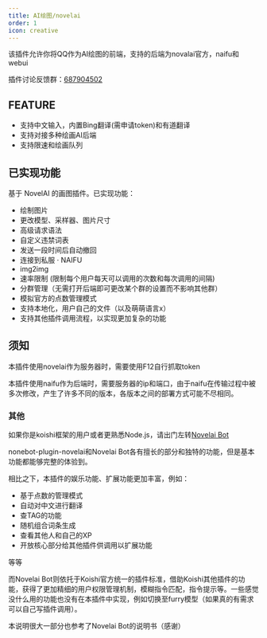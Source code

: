 ```yaml
---
title: AI绘图/novelai
order: 1
icon: creative
---
```

该插件允许你将QQ作为AI绘图的前端，支持的后端为novalai官方，naifu和webui

插件讨论反馈群：[687904502](https://jq.qq.com/?_wv=1027&k=3iIEAVBN)
## FEATURE
- 支持中文输入，内置Bing翻译(需申请token)和有道翻译
- 支持对接多种绘画AI后端
- 支持限速和绘画队列
## 已实现功能
基于 NovelAI 的画图插件。已实现功能：

- 绘制图片
- 更改模型、采样器、图片尺寸
- 高级请求语法
- 自定义违禁词表
- 发送一段时间后自动撤回
- 连接到私服 · NAIFU
- img2img
- 速率限制 (限制每个用户每天可以调用的次数和每次调用的间隔)
- 分群管理（无需打开后端即可更改某个群的设置而不影响其他群）
- 模拟官方的点数管理模式
- 支持本地化，用户自己的文件（以及萌萌语言x）
- 支持其他插件调用流程，以实现更加复杂的功能
## 须知
本插件使用novelai作为服务器时，需要使用F12自行抓取token

本插件使用naifu作为后端时，需要服务器的ip和端口，由于naifu在传输过程中被多次修改，产生了许多不同的版本，各版本之间的部署方式可能不尽相同。
### 其他
如果你是koishi框架的用户或者更熟悉Node.js，请出门左转[Novelai Bot](https://bot.novelai.dev/)

nonebot-plugin-novelai和Novelai Bot各有擅长的部分和独特的功能，但是基本功能都能够完整的体验到。

相比之下，本插件的娱乐功能、扩展功能更加丰富，例如：

- 基于点数的管理模式
- 自动对中文进行翻译
- 查TAG的功能
- 随机组合词条生成
- 查看其他人和自己的XP
- 开放核心部分给其他插件供调用以扩展功能

等等

而Novelai Bot则依托于Koishi官方统一的插件标准，借助Koishi其他插件的功能，获得了更加精细的用户权限管理机制，模糊指令匹配，指令提示等。一些感觉没什么用的功能也没有在本插件中实现，例如切换至furry模型（如果真的有需求可以自己写插件调用）。

本说明很大一部分也参考了Novelai Bot的说明书（感谢）